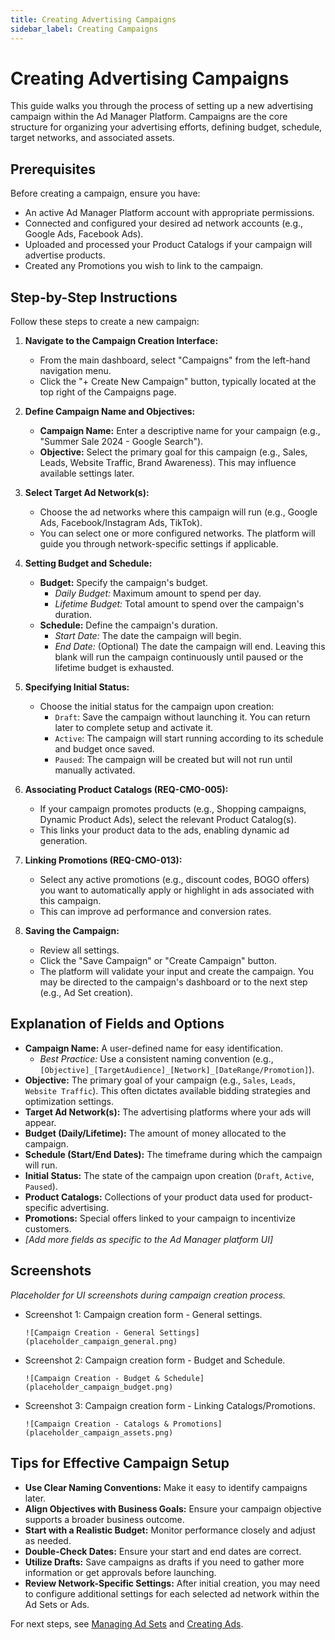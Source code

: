 ```yaml
---
title: Creating Advertising Campaigns
sidebar_label: Creating Campaigns
---
```


# Creating Advertising Campaigns

This guide walks you through the process of setting up a new advertising campaign within the Ad Manager Platform. Campaigns are the core structure for organizing your advertising efforts, defining budget, schedule, target networks, and associated assets.

## Prerequisites

Before creating a campaign, ensure you have:

*   An active Ad Manager Platform account with appropriate permissions.
*   Connected and configured your desired ad network accounts (e.g., Google Ads, Facebook Ads).
*   Uploaded and processed your Product Catalogs if your campaign will advertise products.
*   Created any Promotions you wish to link to the campaign.

## Step-by-Step Instructions

Follow these steps to create a new campaign:

1.  **Navigate to the Campaign Creation Interface:**
    *   From the main dashboard, select "Campaigns" from the left-hand navigation menu.
    *   Click the "+ Create New Campaign" button, typically located at the top right of the Campaigns page.

2.  **Define Campaign Name and Objectives:**
    *   **Campaign Name:** Enter a descriptive name for your campaign (e.g., "Summer Sale 2024 - Google Search").
    *   **Objective:** Select the primary goal for this campaign (e.g., Sales, Leads, Website Traffic, Brand Awareness). This may influence available settings later.

3.  **Select Target Ad Network(s):**
    *   Choose the ad networks where this campaign will run (e.g., Google Ads, Facebook/Instagram Ads, TikTok).
    *   You can select one or more configured networks. The platform will guide you through network-specific settings if applicable.

4.  **Setting Budget and Schedule:**
    *   **Budget:** Specify the campaign's budget.
        *   *Daily Budget:* Maximum amount to spend per day.
        *   *Lifetime Budget:* Total amount to spend over the campaign's duration.
    *   **Schedule:** Define the campaign's duration.
        *   *Start Date:* The date the campaign will begin.
        *   *End Date:* (Optional) The date the campaign will end. Leaving this blank will run the campaign continuously until paused or the lifetime budget is exhausted.

5.  **Specifying Initial Status:**
    *   Choose the initial status for the campaign upon creation:
        *   `Draft`: Save the campaign without launching it. You can return later to complete setup and activate it.
        *   `Active`: The campaign will start running according to its schedule and budget once saved.
        *   `Paused`: The campaign will be created but will not run until manually activated.

6.  **Associating Product Catalogs (REQ-CMO-005):**
    *   If your campaign promotes products (e.g., Shopping campaigns, Dynamic Product Ads), select the relevant Product Catalog(s).
    *   This links your product data to the ads, enabling dynamic ad generation.

7.  **Linking Promotions (REQ-CMO-013):**
    *   Select any active promotions (e.g., discount codes, BOGO offers) you want to automatically apply or highlight in ads associated with this campaign.
    *   This can improve ad performance and conversion rates.

8.  **Saving the Campaign:**
    *   Review all settings.
    *   Click the "Save Campaign" or "Create Campaign" button.
    *   The platform will validate your input and create the campaign. You may be directed to the campaign's dashboard or to the next step (e.g., Ad Set creation).

## Explanation of Fields and Options

*   **Campaign Name:** A user-defined name for easy identification.
    *   *Best Practice:* Use a consistent naming convention (e.g., `[Objective]_[TargetAudience]_[Network]_[DateRange/Promotion]`).
*   **Objective:** The primary goal of your campaign (e.g., `Sales`, `Leads`, `Website Traffic`). This often dictates available bidding strategies and optimization settings.
*   **Target Ad Network(s):** The advertising platforms where your ads will appear.
*   **Budget (Daily/Lifetime):** The amount of money allocated to the campaign.
*   **Schedule (Start/End Dates):** The timeframe during which the campaign will run.
*   **Initial Status:** The state of the campaign upon creation (`Draft`, `Active`, `Paused`).
*   **Product Catalogs:** Collections of your product data used for product-specific advertising.
*   **Promotions:** Special offers linked to your campaign to incentivize customers.
*   *[Add more fields as specific to the Ad Manager platform UI]*

## Screenshots

*Placeholder for UI screenshots during campaign creation process.*

*   Screenshot 1: Campaign creation form - General settings.
    ```
    ![Campaign Creation - General Settings](placeholder_campaign_general.png)
    ```
*   Screenshot 2: Campaign creation form - Budget and Schedule.
    ```
    ![Campaign Creation - Budget & Schedule](placeholder_campaign_budget.png)
    ```
*   Screenshot 3: Campaign creation form - Linking Catalogs/Promotions.
    ```
    ![Campaign Creation - Catalogs & Promotions](placeholder_campaign_assets.png)
    ```

## Tips for Effective Campaign Setup

*   **Use Clear Naming Conventions:** Make it easy to identify campaigns later.
*   **Align Objectives with Business Goals:** Ensure your campaign objective supports a broader business outcome.
*   **Start with a Realistic Budget:** Monitor performance closely and adjust as needed.
*   **Double-Check Dates:** Ensure your start and end dates are correct.
*   **Utilize Drafts:** Save campaigns as drafts if you need to gather more information or get approvals before launching.
*   **Review Network-Specific Settings:** After initial creation, you may need to configure additional settings for each selected ad network within the Ad Sets or Ads.

For next steps, see [Managing Ad Sets](link-to-ad-set-guide) and [Creating Ads](link-to-ad-creation-guide).